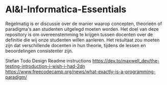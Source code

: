 # AI&I-Informatica-Essentials

Regelmatig is er discussie over de manier waarop concepten, theorieën of paradigma's aan studenten uitgelegd moeten worden.
Het doel van deze repository is om overeenstemming te krijgen tussen docenten over de definitie die wij onze studenten willen aanleren. Het resultaat zou moeten zijn dat verschillende docenten in hun theorie, tijdens de lessen en beoordelingen consistenter zijn.
  
Stefan Todo
Design
Readme instructions
 https://dev.to/maxwell_dev/the-testing-introduction-i-wish-i-had-2dn
https://www.freecodecamp.org/news/what-exactly-is-a-programming-paradigm/

